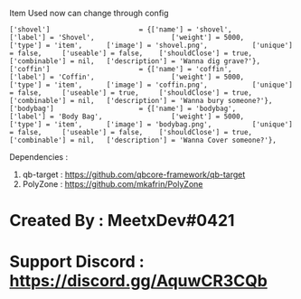 Item Used now can change through config

	['shovel'] 			 	 		= {['name'] = 'shovel', 			  			['label'] = 'Shovel', 					['weight'] = 5000, 		['type'] = 'item', 		['image'] = 'shovel.png', 			['unique'] = false, 	['useable'] = false, 	['shouldClose'] = true,	   ['combinable'] = nil,   ['description'] = 'Wanna dig grave?'},
	['coffin'] 			 	 		= {['name'] = 'coffin', 			  			['label'] = 'Coffin', 					['weight'] = 5000, 		['type'] = 'item', 		['image'] = 'coffin.png', 			['unique'] = false, 	['useable'] = true, 	['shouldClose'] = true,	   ['combinable'] = nil,   ['description'] = 'Wanna bury someone?'},
	['bodybag'] 			 	 	= {['name'] = 'bodybag', 			  			['label'] = 'Body Bag', 				['weight'] = 5000, 		['type'] = 'item', 		['image'] = 'bodybag.png', 			['unique'] = false, 	['useable'] = false, 	['shouldClose'] = true,	   ['combinable'] = nil,   ['description'] = 'Wanna Cover someone?'},

Dependencies :

1) qb-target : https://github.com/qbcore-framework/qb-target 
2) PolyZone : https://github.com/mkafrin/PolyZone

# Created By : MeetxDev#0421
# Support Discord : https://discord.gg/AquwCR3CQb